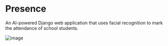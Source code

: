 # Presence
An AI-powered Django web application that uses facial recognition to mark the attendance of school students.

![image](https://github.com/YaseenMunowwar/Presence/assets/120727198/3d559bc2-3d7a-499b-877c-e58a0ef6e4ca)
